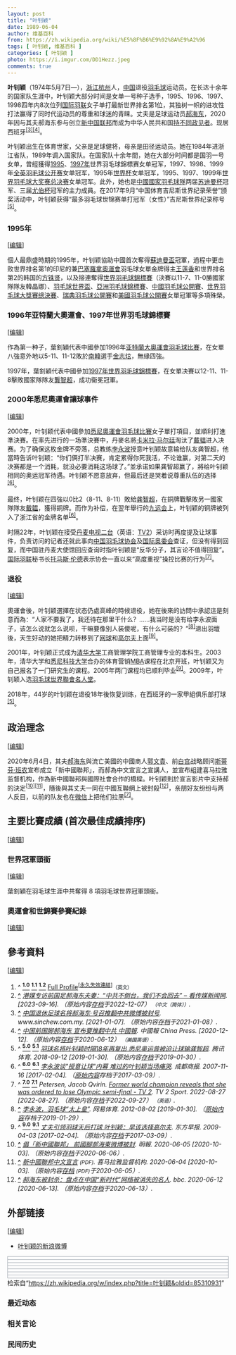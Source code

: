 ```yaml
---
layout: post
title: "叶钊颖"
date: 1989-06-04
author: 维基百科
from: https://zh.wikipedia.org/wiki/%E5%8F%B6%E9%92%8A%E9%A2%96
tags: [ 叶钊颖, 维基百科 ]
categories: [ 叶钊颖 ]
photo: https://i.imgur.com/DD1Hezz.jpeg
comments: true
---
```

<div class="mw-content-ltr mw-parser-output" lang="zh" dir="ltr"><div id="noteTA-fd04aeeb" class="noteTA"><div class="noteTA-group"><div data-noteta-group-source="module" data-noteta-group="Badminton"></div></div></div>
<style data-mw-deduplicate="TemplateStyles:r83732082">.mw-parser-output .infobox-subbox{padding:0;border:none;margin:-3px;width:auto;min-width:100%;font-size:100%;clear:none;float:none;background-color:transparent}.mw-parser-output .infobox-3cols-child{margin:auto}.mw-parser-output .infobox .navbar{font-size:100%}body.skin-minerva .mw-parser-output .infobox-header,body.skin-minerva .mw-parser-output .infobox-subheader,body.skin-minerva .mw-parser-output .infobox-above,body.skin-minerva .mw-parser-output .infobox-title,body.skin-minerva .mw-parser-output .infobox-image,body.skin-minerva .mw-parser-output .infobox-full-data,body.skin-minerva .mw-parser-output .infobox-below{text-align:center}@media screen{html.skin-theme-clientpref-night .mw-parser-output .infobox-full-data:not(.notheme)>div:not(.notheme)[style]{background:#1f1f23!important;color:#f8f9fa}@media screen and (prefers-color-scheme:dark){html.skin-theme-clientpref-os .mw-parser-output .infobox-full-data:not(.notheme) div:not(.notheme){background:#1f1f23!important;color:#f8f9fa}}html.skin-theme-clientpref-night .mw-parser-output .infobox td div:not(.notheme)[style]{background:transparent!important;color:var(--color-base,#202122)}@media screen and (prefers-color-scheme:dark){html.skin-theme-clientpref-os .mw-parser-output .infobox td div:not(.notheme)[style]{background:transparent!important;color:var(--color-base,#202122)}}html.skin-theme-clientpref-night .mw-parser-output .infobox td div.NavHead:not(.notheme)[style]{background:transparent!important}}@media screen and (prefers-color-scheme:dark){html.skin-theme-clientpref-os .mw-parser-output .infobox td div.NavHead:not(.notheme)[style]{background:transparent!important}}@media(min-width:640px){body.skin--responsive .mw-parser-output .infobox-table{display:table!important}body.skin--responsive .mw-parser-output .infobox-table>caption{display:table-caption!important}body.skin--responsive .mw-parser-output .infobox-table>tbody{display:table-row-group}body.skin--responsive .mw-parser-output .infobox-table tr{display:table-row!important}body.skin--responsive .mw-parser-output .infobox-table th,body.skin--responsive .mw-parser-output .infobox-table td{padding-left:inherit;padding-right:inherit}}</style>
<style data-mw-deduplicate="TemplateStyles:r67735281">body.skin-minerva .mw-parser-output .infobox table{display:table}body.skin-minerva .mw-parser-output .infobox caption{display:table-caption}</style>

<p><b>叶钊颖</b>（1974年5月7日<span class="useeditintro" title="Template:BLP editintro">—</span>），<a href="/wiki/%E6%B5%99%E6%B1%9F" class="mw-redirect" title="浙江">浙江</a><a href="/wiki/%E6%9D%AD%E5%B7%9E" class="mw-redirect" title="杭州">杭州</a>人，<a href="/wiki/%E4%B8%AD%E5%8D%8E%E4%BA%BA%E6%B0%91%E5%85%B1%E5%92%8C%E5%9B%BD" title="中华人民共和国">中国</a>退役<a href="/wiki/%E7%BE%BD%E6%AF%9B%E7%90%83" title="羽毛球">羽毛球</a>运动员。在长达十余年的国家队生涯中，叶钊颖大部分时间是女单一号种子选手，1995、1996、1997、1998四年内8次位列<a href="/wiki/%E5%9B%BD%E9%99%85%E7%BE%BD%E8%81%94" class="mw-redirect" title="国际羽联">国际羽联</a>女子单打最新世界排名第1位，其独树一帜的进攻性打法赢得了同时代运动员的尊重和球迷的青睐。丈夫是足球运动员<a href="/wiki/%E9%83%9D%E6%B5%B7%E4%B8%9C" title="郝海东">郝海东</a>，2020年因与其夫郝海东参与创立<a href="/wiki/%E6%96%B0%E4%B8%AD%E5%9B%BD%E8%81%94%E9%82%A6" class="mw-redirect" title="新中国联邦">新中国联邦</a>而成为中华人民共和国<a href="/wiki/%E6%8C%81%E4%B8%8D%E5%90%8C%E6%94%BF%E8%A7%81%E8%80%85" title="持不同政见者">持不同政见者</a>。现居西班牙<sup id="cite_ref-3" class="reference"><a href="#cite_note-3"><span class="cite-bracket">[</span>3<span class="cite-bracket">]</span></a></sup><sup id="cite_ref-4" class="reference"><a href="#cite_note-4"><span class="cite-bracket">[</span>4<span class="cite-bracket">]</span></a></sup>。
</p>
<meta property="mw:PageProp/toc">
<div class="mw-heading mw-heading2"></div>
<p>叶钊颖出生在体育世家，父亲是足球健将，母亲是田径运动员。她在1984年进浙江省队，1989年调入国家队。在国家队十余年間，她在大部分时间都是国羽一号女单，曾經獲得<a href="/wiki/1995%E5%B9%B4%E4%B8%96%E7%95%8C%E7%BE%BD%E6%AF%9B%E7%90%83%E9%8C%A6%E6%A8%99%E8%B3%BD" title="1995年世界羽毛球錦標賽">1995</a>、<a href="/wiki/1997%E5%B9%B4%E4%B8%96%E7%95%8C%E7%BE%BD%E6%AF%9B%E7%90%83%E9%8C%A6%E6%A8%99%E8%B3%BD" title="1997年世界羽毛球錦標賽">1997年</a>世界羽毛球錦標赛女单冠军，1997、1998、1999年<a href="/wiki/%E5%85%A8%E8%8B%B1%E7%BE%BD%E6%AF%9B%E7%90%83%E5%85%AC%E5%BC%80%E8%B5%9B" class="mw-redirect" title="全英羽毛球公开赛">全英羽毛球公开赛</a>女单冠军，1995年<a href="/wiki/%E7%BE%BD%E6%AF%9B%E7%90%83%E4%B8%96%E7%95%8C%E6%9D%AF" title="羽毛球世界杯">世界杯</a>女单冠军，1995、1997、1999年<a href="/wiki/%E4%B8%96%E7%95%8C%E7%BE%BD%E6%AF%9B%E7%90%83%E5%A4%A7%E5%A5%96%E8%B5%9B%E6%80%BB%E5%86%B3%E8%B5%9B" title="世界羽毛球大奖赛总决赛">世界羽毛球大奖赛总决赛</a>女单冠军。此外，她也是<a href="/wiki/%E4%B8%AD%E5%9B%BD%E5%9B%BD%E5%AE%B6%E7%BE%BD%E6%AF%9B%E7%90%83%E9%98%9F" title="中国国家羽毛球队">中國國家羽毛球隊</a>两届<a href="/wiki/%E8%8B%8F%E8%BF%AA%E6%9B%BC%E6%9D%AF" class="mw-redirect" title="苏迪曼杯">苏迪曼杯</a>冠军、三届<a href="/wiki/%E5%B0%A4%E4%BC%AF%E6%9D%AF" title="尤伯杯">尤伯杯</a>冠军的主力成員。在2017年9月“中国体育吉尼斯世界纪录荣誉”颁奖活动中，叶钊颖获得“最多羽毛球世锦赛单打冠军（女性）”吉尼斯世界纪录称号<sup id="cite_ref-再复出_5-0" class="reference"><a href="#cite_note-再复出-5"><span class="cite-bracket">[</span>5<span class="cite-bracket">]</span></a></sup>。
</p>
<div class="mw-heading mw-heading3"><h3 id="1995年"><span id="1995.E5.B9.B4"></span>1995年</h3><span class="mw-editsection"><span class="mw-editsection-bracket">[</span><a href="/w/index.php?title=%E5%8F%B6%E9%92%8A%E9%A2%96&amp;action=edit&amp;section=2" title="编辑章节：1995年"><span>编辑</span></a><span class="mw-editsection-bracket">]</span></span></div>
<p>個人最鼎盛時期的1995年，叶钊颖協助中國首次奪得<a href="/wiki/%E8%98%87%E8%BF%AA%E6%9B%BC%E7%9B%83" title="蘇迪曼盃">蘇迪曼盃</a>冠軍，過程中更击败世界排名第1的印尼的兼<a href="/wiki/1992%E5%B9%B4%E5%A4%8F%E5%AD%A3%E5%A5%A7%E6%9E%97%E5%8C%B9%E5%85%8B%E9%81%8B%E5%8B%95%E6%9C%83" class="mw-redirect" title="1992年夏季奧林匹克運動會">巴塞羅拿奧運會</a>羽毛球女單金牌得主<a href="/wiki/%E7%8E%8B%E8%8E%B2%E9%A6%99" title="王莲香">王莲香</a>和世界排名第2的韩国的<a href="/wiki/%E6%96%B9%E9%8A%96%E8%B3%A2" title="方銖賢">方铢贤</a>，以及接連奪得<a href="/wiki/%E4%B8%96%E7%95%8C%E7%BE%BD%E6%AF%9B%E7%90%83%E9%8C%A6%E6%A8%99%E8%B3%BD" class="mw-redirect" title="世界羽毛球錦標賽">世界羽毛球錦標賽</a>（決賽以11-7、11-0勝國家隊隊友韓晶娜）、<a href="/wiki/%E7%BE%BD%E6%AF%9B%E7%90%83%E4%B8%96%E7%95%8C%E6%9D%AF" title="羽毛球世界杯">羽毛球世界盃</a>、<a href="/wiki/%E4%BA%9E%E6%B4%B2%E7%BE%BD%E6%AF%9B%E7%90%83%E9%8C%A6%E6%A8%99%E8%B3%BD" class="mw-redirect" title="亞洲羽毛球錦標賽">亞洲羽毛球錦標賽</a>、<a href="/wiki/%E4%B8%AD%E5%9C%8B%E7%BE%BD%E6%AF%9B%E7%90%83%E5%85%AC%E9%96%8B%E8%B3%BD" class="mw-redirect" title="中國羽毛球公開賽">中國羽毛球公開賽</a>、<a href="/wiki/%E4%B8%96%E7%95%8C%E7%BE%BD%E6%AF%9B%E7%90%83%E5%A4%A7%E5%A5%96%E8%B5%9B%E6%80%BB%E5%86%B3%E8%B5%9B" title="世界羽毛球大奖赛总决赛">世界羽毛球大獎賽總決賽</a>、<a href="/wiki/%E7%91%9E%E5%85%B8%E7%BE%BD%E6%AF%9B%E7%90%83%E5%85%AC%E9%96%8B%E8%B3%BD" class="mw-redirect" title="瑞典羽毛球公開賽">瑞典羽毛球公開賽</a>和<a href="/wiki/%E7%BE%8E%E5%9C%8B%E7%BE%BD%E6%AF%9B%E7%90%83%E5%85%AC%E9%96%8B%E8%B3%BD" title="美國羽毛球公開賽">美國羽毛球公開賽</a>女單冠軍等多項殊榮。
</p>
<div class="mw-heading mw-heading3"><h3 id="1996年亚特蘭大奧運會、1997年世界羽毛球錦標賽"><span id="1996.E5.B9.B4.E4.BA.9A.E7.89.B9.E8.98.AD.E5.A4.A7.E5.A5.A7.E9.81.8B.E6.9C.83.E3.80.811997.E5.B9.B4.E4.B8.96.E7.95.8C.E7.BE.BD.E6.AF.9B.E7.90.83.E9.8C.A6.E6.A8.99.E8.B3.BD"></span>1996年亚特蘭大奧運會、1997年世界羽毛球錦標賽</h3><span class="mw-editsection"><span class="mw-editsection-bracket">[</span><a href="/w/index.php?title=%E5%8F%B6%E9%92%8A%E9%A2%96&amp;action=edit&amp;section=3" title="编辑章节：1996年亚特蘭大奧運會、1997年世界羽毛球錦標賽"><span>编辑</span></a><span class="mw-editsection-bracket">]</span></span></div>
<p>作為第一种子，葉釗穎代表中國參加1996年<a href="/wiki/1996%E5%B9%B4%E5%A4%8F%E5%AD%A3%E5%A5%A7%E6%9E%97%E5%8C%B9%E5%85%8B%E9%81%8B%E5%8B%95%E6%9C%83" class="mw-redirect" title="1996年夏季奧林匹克運動會">亚特蘭大奧運會</a><a href="/wiki/1996%E5%B9%B4%E5%A4%8F%E5%AD%A3%E5%A5%A5%E6%9E%97%E5%8C%B9%E5%85%8B%E8%BF%90%E5%8A%A8%E4%BC%9A%E7%BE%BD%E6%AF%9B%E7%90%83%E6%AF%94%E8%B5%9B" title="1996年夏季奥林匹克运动会羽毛球比赛">羽毛球比賽</a>，在女單八強意外地以5-11、11-12敗於<a href="/wiki/%E5%8D%97%E9%9F%93" class="mw-redirect" title="南韓">南韓</a>選手<a href="/wiki/%E9%87%91%E5%BF%97%E7%82%AB" title="金志炫">金志炫</a>，無緣四強。
</p><p>1997年，葉釗穎代表中國參加<a href="/wiki/1997%E5%B9%B4%E4%B8%96%E7%95%8C%E7%BE%BD%E6%AF%9B%E7%90%83%E9%8C%A6%E6%A8%99%E8%B3%BD" title="1997年世界羽毛球錦標賽">1997年世界羽毛球錦標賽</a>，在女單决賽以12-11、11-8擊敗國家隊隊友<a href="/wiki/%E9%BE%94%E6%99%BA%E8%B6%85" class="mw-redirect" title="龔智超">龔智超</a>，成功衞冕冠軍。
</p>
<div class="mw-heading mw-heading3"><h3 id="2000年悉尼奧運會讓球事件"><span id="2000.E5.B9.B4.E6.82.89.E5.B0.BC.E5.A5.A7.E9.81.8B.E6.9C.83.E8.AE.93.E7.90.83.E4.BA.8B.E4.BB.B6"></span>2000年悉尼奧運會讓球事件</h3><span class="mw-editsection"><span class="mw-editsection-bracket">[</span><a href="/w/index.php?title=%E5%8F%B6%E9%92%8A%E9%A2%96&amp;action=edit&amp;section=4" title="编辑章节：2000年悉尼奧運會讓球事件"><span>编辑</span></a><span class="mw-editsection-bracket">]</span></span></div>
<p>2000年，叶钊颖代表中國參加<a href="/wiki/2000%E5%B9%B4%E5%A4%8F%E5%AD%A3%E5%A5%A7%E6%9E%97%E5%8C%B9%E5%85%8B%E9%81%8B%E5%8B%95%E6%9C%83" class="mw-redirect" title="2000年夏季奧林匹克運動會">悉尼奧運會</a><a href="/wiki/2000%E5%B9%B4%E5%A4%8F%E5%AD%A3%E5%A5%A5%E6%9E%97%E5%8C%B9%E5%85%8B%E8%BF%90%E5%8A%A8%E4%BC%9A%E7%BE%BD%E6%AF%9B%E7%90%83%E6%AF%94%E8%B5%9B" title="2000年夏季奥林匹克运动会羽毛球比赛">羽毛球比賽</a>女子單打項目，並順利打進準決賽。在率先进行的一场準決賽中，丹麥名將<a href="/wiki/%E5%8D%A1%E7%B1%B3%E6%8B%89%C2%B7%E9%A9%AC%E5%B0%94%E5%BB%B7" title="卡米拉·马尔廷">卡米拉·马尔廷</a>淘汰了<a href="/wiki/%E6%88%B4%E9%9F%AB" title="戴韫">戴韫</a>进入决赛。为了确保这枚金牌不旁落，总教练<a href="/wiki/%E6%9D%8E%E6%B0%B8%E6%B3%A2" title="李永波">李永波</a>授意叶钊颖故意输给队友龚智超，他當時告诉叶钊颖：“你们俩打半决赛，肯定累得你死我活，不论谁赢，对第二天的决赛都是一个消耗，就没必要消耗这场球了。”並承诺如果龚智超赢了，將给叶钊颖相同的奥运冠军待遇。叶钊颖不愿意放弃，但最后还是哭着说尊重队伍的选择<sup id="cite_ref-内幕_6-0" class="reference"><a href="#cite_note-内幕-6"><span class="cite-bracket">[</span>6<span class="cite-bracket">]</span></a></sup>。
</p><p>最终，叶钊颖在四強以0比2（8-11、8-11）敗給<a href="/wiki/%E9%BE%9A%E6%99%BA%E8%B6%85" title="龚智超">龚智超</a>，在銅牌戰擊敗另一國家隊隊友<a href="/wiki/%E6%88%B4%E9%9F%AB" title="戴韫">戴韞</a>，獲得銅牌。而作为补偿，在翌年舉行的<a href="/wiki/%E4%B9%9D%E8%BF%90%E4%BC%9A" class="mw-redirect" title="九运会">九运会</a>上，叶钊颖的铜牌被列入了浙江省的金牌名单<sup id="cite_ref-内幕_6-1" class="reference"><a href="#cite_note-内幕-6"><span class="cite-bracket">[</span>6<span class="cite-bracket">]</span></a></sup>。
</p><p>时隔22年，叶钊颖在接受<span class="ilh-all" data-orig-title="丹麦电视二台" data-lang-code="en" data-lang-name="英语" data-foreign-title="TV2"><span class="ilh-page"><a href="/w/index.php?title=%E4%B8%B9%E9%BA%A6%E7%94%B5%E8%A7%86%E4%BA%8C%E5%8F%B0&amp;action=edit&amp;redlink=1" class="new" title="丹麦电视二台（页面不存在）">丹麦电视二台</a></span><span class="noprint ilh-comment"><span class="ilh-paren">（</span><span class="ilh-lang">英语</span><span class="ilh-colon">：</span><span class="ilh-link"><a href="https://en.wikipedia.org/wiki/TV2" class="extiw" title="en:TV2"><span lang="en" dir="auto">TV2</span></a></span><span class="ilh-paren">）</span></span></span>采访时再度提及让球事件，负责访问的记者还就此事向<a href="/wiki/%E4%B8%AD%E5%9B%BD%E7%BE%BD%E6%AF%9B%E7%90%83%E5%8D%8F%E4%BC%9A" title="中国羽毛球协会">中国羽毛球协会</a>及<a href="/wiki/%E5%9B%BD%E9%99%85%E5%A5%A5%E5%A7%94%E4%BC%9A" class="mw-redirect" title="国际奥委会">国际奥委会</a>查证，但没有得到回复，而中国驻丹麦大使馆回应查询时指叶钊颖是“反华分子，其言论不值得回复”。<a href="/wiki/%E5%9B%BD%E9%99%85%E7%BE%BD%E8%81%94" class="mw-redirect" title="国际羽联">国际羽联</a>秘书长<a href="/wiki/%E6%89%98%E9%A6%AC%E6%96%AF%C2%B7%E5%80%AB%E5%BE%B7" title="托馬斯·倫德">托马斯·伦德</a>表示协会一直以来“高度重视”操控比赛的行为<sup id="cite_ref-tv2_7-0" class="reference"><a href="#cite_note-tv2-7"><span class="cite-bracket">[</span>7<span class="cite-bracket">]</span></a></sup>。
</p>
<div class="mw-heading mw-heading3"><h3 id="退役"><span id=".E9.80.80.E5.BD.B9"></span>退役</h3><span class="mw-editsection"><span class="mw-editsection-bracket">[</span><a href="/w/index.php?title=%E5%8F%B6%E9%92%8A%E9%A2%96&amp;action=edit&amp;section=5" title="编辑章节：退役"><span>编辑</span></a><span class="mw-editsection-bracket">]</span></span></div>
<p>奧運會後，叶钊颖選擇在状态仍處高峰的時候退役，她在後來的訪問中承認這是刻意而為：“人家不要我了，我还待在那里干什么？……我当时是没有给李永波面子，该怎么说就怎么说呗，干嘛要像别人装傻呢，有什么可装的？”<sup id="cite_ref-太上皇_8-0" class="reference"><a href="#cite_note-太上皇-8"><span class="cite-bracket">[</span>8<span class="cite-bracket">]</span></a></sup>退出羽壇後，天生好动的她把精力转移到了<a href="/wiki/%E7%BD%91%E7%90%83" title="网球">网球</a>和<a href="/wiki/%E9%AB%98%E5%B0%94%E5%A4%AB" class="mw-redirect" title="高尔夫">高尔夫</a>上面<sup id="cite_ref-retired_9-0" class="reference"><a href="#cite_note-retired-9"><span class="cite-bracket">[</span>9<span class="cite-bracket">]</span></a></sup>。
</p><p>2001年，叶钊颖正式成为<a href="/wiki/%E6%B8%85%E5%8D%8E%E5%A4%A7%E5%AD%A6" title="清华大学">清华大学</a>工商管理学院工商管理专业的本科生。2003年，清华大学和<a href="/wiki/%E6%82%89%E5%B0%BC%E7%A7%91%E6%8A%80%E5%A4%A7%E5%AD%A6" title="悉尼科技大学">悉尼科技大学</a>合办的体育营销<a href="/wiki/MBA" class="mw-redirect" title="MBA">MBA</a>课程在北京开班，叶钊颖又为自己报名了一门研究生的课程。2005年两门课程均已顺利毕业<sup id="cite_ref-retired_9-1" class="reference"><a href="#cite_note-retired-9"><span class="cite-bracket">[</span>9<span class="cite-bracket">]</span></a></sup>。2009年，叶钊颖入选<a href="/wiki/%E7%BE%BD%E6%AF%9B%E7%90%83%E4%B8%96%E7%95%8C%E8%81%AF%E6%9C%83%E5%90%8D%E4%BA%BA%E5%A0%82" title="羽毛球世界聯會名人堂">羽毛球世界聯會名人堂</a>。
</p><p>2018年，44岁的叶钊颖在退役18年後恢复训练，在西班牙的一家甲組俱乐部打球<sup id="cite_ref-再复出_5-1" class="reference"><a href="#cite_note-再复出-5"><span class="cite-bracket">[</span>5<span class="cite-bracket">]</span></a></sup>。
</p>
<div class="mw-heading mw-heading2"><h2 id="政治理念"><span id=".E6.94.BF.E6.B2.BB.E7.90.86.E5.BF.B5"></span>政治理念</h2><span class="mw-editsection"><span class="mw-editsection-bracket">[</span><a href="/w/index.php?title=%E5%8F%B6%E9%92%8A%E9%A2%96&amp;action=edit&amp;section=6" title="编辑章节：政治理念"><span>编辑</span></a><span class="mw-editsection-bracket">]</span></span></div>
<p>2020年6月4日，其夫<a href="/wiki/%E9%83%9D%E6%B5%B7%E4%B8%9C" title="郝海东">郝海东</a>與流亡美國的中國商人<a href="/wiki/%E9%83%AD%E6%96%87%E8%B2%B4" class="mw-redirect" title="郭文貴">郭文貴</a>、前<a href="/wiki/%E7%99%BD%E5%AE%AB" class="mw-redirect" title="白宫">白宫</a>战略顾问<a href="/wiki/%E6%96%AF%E8%92%82%E8%8A%AC%C2%B7%E7%8F%AD%E5%86%9C" class="mw-redirect" title="斯蒂芬·班农">斯蒂芬·班农</a>宣布成立「新中國聯邦」，而郝為中文宣言之宣講人，並宣布組建喜马拉雅监督机构，作為新中國聯邦與國際社會合作的橋樑。叶钊颖則於宣言影片中支持郝的決定<sup id="cite_ref-10" class="reference"><a href="#cite_note-10"><span class="cite-bracket">[</span>10<span class="cite-bracket">]</span></a></sup><sup id="cite_ref-11" class="reference"><a href="#cite_note-11"><span class="cite-bracket">[</span>11<span class="cite-bracket">]</span></a></sup>，隨後與其丈夫一同在中國互聯網上被封殺<sup id="cite_ref-12" class="reference"><a href="#cite_note-12"><span class="cite-bracket">[</span>12<span class="cite-bracket">]</span></a></sup>，亲朋好友纷纷与两人反目，以前的队友也在<a href="/wiki/%E5%BE%AE%E4%BF%A1" title="微信">微信</a>上把他们拉黑<sup id="cite_ref-tv2_7-1" class="reference"><a href="#cite_note-tv2-7"><span class="cite-bracket">[</span>7<span class="cite-bracket">]</span></a></sup>。
</p>
<div class="mw-heading mw-heading2"><h2 id="主要比賽成績_(首次最佳成績排序)"><span id=".E4.B8.BB.E8.A6.81.E6.AF.94.E8.B3.BD.E6.88.90.E7.B8.BE_.28.E9.A6.96.E6.AC.A1.E6.9C.80.E4.BD.B3.E6.88.90.E7.B8.BE.E6.8E.92.E5.BA.8F.29"></span>主要比賽成績 (首次最佳成績排序)</h2><span class="mw-editsection"><span class="mw-editsection-bracket">[</span><a href="/w/index.php?title=%E5%8F%B6%E9%92%8A%E9%A2%96&amp;action=edit&amp;section=7" title="编辑章节：主要比賽成績 (首次最佳成績排序)"><span>编辑</span></a><span class="mw-editsection-bracket">]</span></span></div>

<div class="mw-heading mw-heading3"><h3 id="世界冠軍頭銜"><span id=".E4.B8.96.E7.95.8C.E5.86.A0.E8.BB.8D.E9.A0.AD.E9.8A.9C"></span>世界冠軍頭銜</h3><span class="mw-editsection"><span class="mw-editsection-bracket">[</span><a href="/w/index.php?title=%E5%8F%B6%E9%92%8A%E9%A2%96&amp;action=edit&amp;section=8" title="编辑章节：世界冠軍頭銜"><span>编辑</span></a><span class="mw-editsection-bracket">]</span></span></div>
<p>葉釗穎在羽毛球生涯中共奪得 8 項羽毛球世界冠軍頭銜。
</p>

<div class="mw-heading mw-heading3"><h3 id="奧運會和世錦賽參賽紀錄"><span id=".E5.A5.A7.E9.81.8B.E6.9C.83.E5.92.8C.E4.B8.96.E9.8C.A6.E8.B3.BD.E5.8F.83.E8.B3.BD.E7.B4.80.E9.8C.84"></span>奧運會和世錦賽參賽紀錄</h3><span class="mw-editsection"><span class="mw-editsection-bracket">[</span><a href="/w/index.php?title=%E5%8F%B6%E9%92%8A%E9%A2%96&amp;action=edit&amp;section=9" title="编辑章节：奧運會和世錦賽參賽紀錄"><span>编辑</span></a><span class="mw-editsection-bracket">]</span></span></div>

<div class="mw-heading mw-heading2"><h2 id="參考資料"><span id=".E5.8F.83.E8.80.83.E8.B3.87.E6.96.99"></span>參考資料</h2><span class="mw-editsection"><span class="mw-editsection-bracket">[</span><a href="/w/index.php?title=%E5%8F%B6%E9%92%8A%E9%A2%96&amp;action=edit&amp;section=10" title="编辑章节：參考資料"><span>编辑</span></a><span class="mw-editsection-bracket">]</span></span></div>
<div class="reflist" style="list-style-type: decimal;">
<ol class="references">
<li id="cite_note-Full_Profile-1"><span class="mw-cite-backlink">^ <a href="#cite_ref-Full_Profile_1-0"><sup><b>1.0</b></sup></a> <a href="#cite_ref-Full_Profile_1-1"><sup><b>1.1</b></sup></a> <a href="#cite_ref-Full_Profile_1-2"><sup><b>1.2</b></sup></a></span> <span class="reference-text"><a rel="nofollow" class="external text" href="http://bwfcontent.tournamentsoftware.com/profile/biography.aspx?id=F10573D5-C48E-4383-8786-0247C38E614B">Full Profile</a><sup class="noprint Inline-Template"><span style="white-space: nowrap;">[<a href="/wiki/Wikipedia:%E5%A4%B1%E6%95%88%E9%93%BE%E6%8E%A5" title="Wikipedia:失效链接"><span title="自2019年10月失效">永久失效連結</span></a>]</span></sup><span style="font-family: sans-serif; cursor: default; color:var(--color-subtle, #54595d); font-size: 0.8em; bottom: 0.1em; font-weight: bold;" title="英語">（英文）</span></span>
</li>
<li id="cite_note-2"><span class="mw-cite-backlink"><b><a href="#cite_ref-2">^</a></b></span> <span class="reference-text"><cite class="citation web"><a rel="nofollow" class="external text" href="https://m.vct.news/news/4676b868-f1ec-4e7e-b77a-81df4a35abd1">港媒专访前国足郝海东夫妻：“中共不倒台，我们不会回去” – 看传媒新闻网</a>.  <span class="reference-accessdate"> [<span class="nowrap">2023-09-16</span>]</span>. （原始内容<a rel="nofollow" class="external text" href="https://web.archive.org/web/20221207132705/https://m.vct.news/news/4676b868-f1ec-4e7e-b77a-81df4a35abd1">存档</a>于2022-12-07） <span style="font-family: sans-serif; cursor: default; color:var(--color-subtle, #54595d); font-size: 0.8em; bottom: 0.1em; font-weight: bold;" title="连接到中文（简体）网页">（中文（简体））</span>.</cite><span title="ctx_ver=Z39.88-2004&amp;rfr_id=info%3Asid%2Fzh.wikipedia.org%3A%E5%8F%B6%E9%92%8A%E9%A2%96&amp;rft.btitle=%E6%B8%AF%E5%AA%92%E4%B8%93%E8%AE%BF%E5%89%8D%E5%9B%BD%E8%B6%B3%E9%83%9D%E6%B5%B7%E4%B8%9C%E5%A4%AB%E5%A6%BB%EF%BC%9A%E2%80%9C%E4%B8%AD%E5%85%B1%E4%B8%8D%E5%80%92%E5%8F%B0%EF%BC%8C%E6%88%91%E4%BB%AC%E4%B8%8D%E4%BC%9A%E5%9B%9E%E5%8E%BB%E2%80%9D+%E2%80%93+%E7%9C%8B%E4%BC%A0%E5%AA%92%E6%96%B0%E9%97%BB%E7%BD%91&amp;rft.genre=unknown&amp;rft_id=https%3A%2F%2Fm.vct.news%2Fnews%2F4676b868-f1ec-4e7e-b77a-81df4a35abd1&amp;rft_val_fmt=info%3Aofi%2Ffmt%3Akev%3Amtx%3Abook" class="Z3988"><span style="display:none;">&nbsp;</span></span></span>
</li>
<li id="cite_note-3"><span class="mw-cite-backlink"><b><a href="#cite_ref-3">^</a></b></span> <span class="reference-text"><cite class="citation web"><a rel="nofollow" class="external text" href="https://www.sinchew.com.my/content/content_2283995.html">中国退休足球名将郝海东‧号召推翻中共微博被封号</a>. www.sinchew.com.my.  <span class="reference-accessdate"> [<span class="nowrap">2021-01-07</span>]</span>. （原始内容<a rel="nofollow" class="external text" href="https://web.archive.org/web/20210108171903/https://www.sinchew.com.my/content/content_2283995.html">存档</a>于2021-01-08）.</cite><span title="ctx_ver=Z39.88-2004&amp;rfr_id=info%3Asid%2Fzh.wikipedia.org%3A%E5%8F%B6%E9%92%8A%E9%A2%96&amp;rft.atitle=%E4%B8%AD%E5%9B%BD%E9%80%80%E4%BC%91%E8%B6%B3%E7%90%83%E5%90%8D%E5%B0%86%E9%83%9D%E6%B5%B7%E4%B8%9C%E2%80%A7%E5%8F%B7%E5%8F%AC%E6%8E%A8%E7%BF%BB%E4%B8%AD%E5%85%B1%E5%BE%AE%E5%8D%9A%E8%A2%AB%E5%B0%81%E5%8F%B7&amp;rft.genre=unknown&amp;rft.jtitle=www.sinchew.com.my&amp;rft_id=https%3A%2F%2Fwww.sinchew.com.my%2Fcontent%2Fcontent_2283995.html&amp;rft_val_fmt=info%3Aofi%2Ffmt%3Akev%3Amtx%3Ajournal" class="Z3988"><span style="display:none;">&nbsp;</span></span></span>
</li>
<li id="cite_note-4"><span class="mw-cite-backlink"><b><a href="#cite_ref-4">^</a></b></span> <span class="reference-text"><cite class="citation web"><a rel="nofollow" class="external text" href="https://www.chinapress.com.my/20200604/%e4%b8%ad%e5%9b%bd%e5%89%8d%e5%9b%bd%e8%84%9a%e9%83%9d%e6%b5%b7%e4%b8%9c-%e5%ae%a3%e5%b8%83%e8%a6%81%e6%8e%a8%e7%bf%bb%e4%b8%ad%e5%85%b1/">中国前国脚郝海东 宣布要推翻中共 中國報</a>. 中國報 China Press.  <span class="reference-accessdate"> [<span class="nowrap">2020-12-12</span>]</span>. （原始内容<a rel="nofollow" class="external text" href="https://web.archive.org/web/20200612011110/https://www.chinapress.com.my/20200604/%e4%b8%ad%e5%9b%bd%e5%89%8d%e5%9b%bd%e8%84%9a%e9%83%9d%e6%b5%b7%e4%b8%9c-%e5%ae%a3%e5%b8%83%e8%a6%81%e6%8e%a8%e7%bf%bb%e4%b8%ad%e5%85%b1/">存档</a>于2020-06-12） <span style="font-family: sans-serif; cursor: default; color:var(--color-subtle, #54595d); font-size: 0.8em; bottom: 0.1em; font-weight: bold;" title="连接到美国英语网页">（美国英语）</span>.</cite><span title="ctx_ver=Z39.88-2004&amp;rfr_id=info%3Asid%2Fzh.wikipedia.org%3A%E5%8F%B6%E9%92%8A%E9%A2%96&amp;rft.atitle=%E4%B8%AD%E5%9B%BD%E5%89%8D%E5%9B%BD%E8%84%9A%E9%83%9D%E6%B5%B7%E4%B8%9C+%E5%AE%A3%E5%B8%83%E8%A6%81%E6%8E%A8%E7%BF%BB%E4%B8%AD%E5%85%B1+%E4%B8%AD%E5%9C%8B%E5%A0%B1&amp;rft.genre=unknown&amp;rft.jtitle=%E4%B8%AD%E5%9C%8B%E5%A0%B1+China+Press&amp;rft_id=https%3A%2F%2Fwww.chinapress.com.my%2F20200604%2F%25e4%25b8%25ad%25e5%259b%25bd%25e5%2589%258d%25e5%259b%25bd%25e8%2584%259a%25e9%2583%259d%25e6%25b5%25b7%25e4%25b8%259c-%25e5%25ae%25a3%25e5%25b8%2583%25e8%25a6%2581%25e6%258e%25a8%25e7%25bf%25bb%25e4%25b8%25ad%25e5%2585%25b1%2F&amp;rft_val_fmt=info%3Aofi%2Ffmt%3Akev%3Amtx%3Ajournal" class="Z3988"><span style="display:none;">&nbsp;</span></span></span>
</li>
<li id="cite_note-再复出-5"><span class="mw-cite-backlink">^ <a href="#cite_ref-再复出_5-0"><sup><b>5.0</b></sup></a> <a href="#cite_ref-再复出_5-1"><sup><b>5.1</b></sup></a></span> <span class="reference-text"><cite class="citation news"><a rel="nofollow" class="external text" href="https://sports.qq.com/a/20180912/100491.htm">羽球名将叶钊颖时隔18年再复出 悉尼奥运曾被迫让球输龚智超</a>. 腾讯体育. 2018-09-12 <span class="reference-accessdate"> [<span class="nowrap">2019-01-30</span>]</span>. （原始内容<a rel="nofollow" class="external text" href="https://web.archive.org/web/20190130110156/https://sports.qq.com/a/20180912/100491.htm">存档</a>于2019-01-30）.</cite><span title="ctx_ver=Z39.88-2004&amp;rfr_id=info%3Asid%2Fzh.wikipedia.org%3A%E5%8F%B6%E9%92%8A%E9%A2%96&amp;rft.atitle=%E7%BE%BD%E7%90%83%E5%90%8D%E5%B0%86%E5%8F%B6%E9%92%8A%E9%A2%96%E6%97%B6%E9%9A%9418%E5%B9%B4%E5%86%8D%E5%A4%8D%E5%87%BA+%E6%82%89%E5%B0%BC%E5%A5%A5%E8%BF%90%E6%9B%BE%E8%A2%AB%E8%BF%AB%E8%AE%A9%E7%90%83%E8%BE%93%E9%BE%9A%E6%99%BA%E8%B6%85&amp;rft.date=2018-09-12&amp;rft.genre=article&amp;rft_id=https%3A%2F%2Fsports.qq.com%2Fa%2F20180912%2F100491.htm&amp;rft_val_fmt=info%3Aofi%2Ffmt%3Akev%3Amtx%3Ajournal" class="Z3988"><span style="display:none;">&nbsp;</span></span></span>
</li>
<li id="cite_note-内幕-6"><span class="mw-cite-backlink">^ <a href="#cite_ref-内幕_6-0"><sup><b>6.0</b></sup></a> <a href="#cite_ref-内幕_6-1"><sup><b>6.1</b></sup></a></span> <span class="reference-text"><cite class="citation news"><a rel="nofollow" class="external text" href="https://web.archive.org/web/20170309082422/http://sports.sohu.com/20071116/n253284057.shtml">李永波谈"授意让球"内幕 难过的叶钊颖当场痛哭</a>. 成都商报. 2007-11-16 <span class="reference-accessdate"> [<span class="nowrap">2017-02-04</span>]</span>. （<a rel="nofollow" class="external text" href="http://sports.sohu.com/20071116/n253284057.shtml">原始内容</a>存档于2017-03-09）.</cite><span title="ctx_ver=Z39.88-2004&amp;rfr_id=info%3Asid%2Fzh.wikipedia.org%3A%E5%8F%B6%E9%92%8A%E9%A2%96&amp;rft.atitle=%E6%9D%8E%E6%B0%B8%E6%B3%A2%E8%B0%88%22%E6%8E%88%E6%84%8F%E8%AE%A9%E7%90%83%22%E5%86%85%E5%B9%95+%E9%9A%BE%E8%BF%87%E7%9A%84%E5%8F%B6%E9%92%8A%E9%A2%96%E5%BD%93%E5%9C%BA%E7%97%9B%E5%93%AD&amp;rft.date=2007-11-16&amp;rft.genre=article&amp;rft_id=http%3A%2F%2Fsports.sohu.com%2F20071116%2Fn253284057.shtml&amp;rft_val_fmt=info%3Aofi%2Ffmt%3Akev%3Amtx%3Ajournal" class="Z3988"><span style="display:none;">&nbsp;</span></span></span>
</li>
<li id="cite_note-tv2-7"><span class="mw-cite-backlink">^ <a href="#cite_ref-tv2_7-0"><sup><b>7.0</b></sup></a> <a href="#cite_ref-tv2_7-1"><sup><b>7.1</b></sup></a></span> <span class="reference-text"><cite class="citation web">Petersen, Jacob Qvirin. <a rel="nofollow" class="external text" href="https://sport.tv2.dk/badminton/2022-08-27-former-world-champion-reveals-that-she-was-ordered-to-lose-olympic-semi-final">Former world champion reveals that she was ordered to lose Olympic semi-final - TV 2</a>. TV 2 Sport. 2022-08-27 <span class="reference-accessdate"> [<span class="nowrap">2022-08-27</span>]</span>. （原始内容<a rel="nofollow" class="external text" href="https://web.archive.org/web/20220927213348/https://sport.tv2.dk/badminton/2022-08-27-former-world-champion-reveals-that-she-was-ordered-to-lose-olympic-semi-final">存档</a>于2022-09-27） <span style="font-family: sans-serif; cursor: default; color:var(--color-subtle, #54595d); font-size: 0.8em; bottom: 0.1em; font-weight: bold;" title="连接到英语网页">（英语）</span>.</cite><span title="ctx_ver=Z39.88-2004&amp;rfr_id=info%3Asid%2Fzh.wikipedia.org%3A%E5%8F%B6%E9%92%8A%E9%A2%96&amp;rft.atitle=Former+world+champion+reveals+that+she+was+ordered+to+lose+Olympic+semi-final+-+TV+2&amp;rft.aufirst=Jacob+Qvirin&amp;rft.aulast=Petersen&amp;rft.date=2022-08-27&amp;rft.genre=unknown&amp;rft.jtitle=TV+2+Sport&amp;rft_id=https%3A%2F%2Fsport.tv2.dk%2Fbadminton%2F2022-08-27-former-world-champion-reveals-that-she-was-ordered-to-lose-olympic-semi-final&amp;rft_val_fmt=info%3Aofi%2Ffmt%3Akev%3Amtx%3Ajournal" class="Z3988"><span style="display:none;">&nbsp;</span></span></span>
</li>
<li id="cite_note-太上皇-8"><span class="mw-cite-backlink"><b><a href="#cite_ref-太上皇_8-0">^</a></b></span> <span class="reference-text"><cite class="citation news"><a rel="nofollow" class="external text" href="https://web.archive.org/web/20190129235919/http://sports.163.com/12/0802/07/87SUA3HP000502OI.html">李永波，羽毛球“太上皇”</a>. 网易体育. 2012-08-02 <span class="reference-accessdate"> [<span class="nowrap">2019-01-30</span>]</span>. （<a rel="nofollow" class="external text" href="http://sports.163.com/12/0802/07/87SUA3HP000502OI.html">原始内容</a>存档于2019-01-29）.</cite><span title="ctx_ver=Z39.88-2004&amp;rfr_id=info%3Asid%2Fzh.wikipedia.org%3A%E5%8F%B6%E9%92%8A%E9%A2%96&amp;rft.atitle=%E6%9D%8E%E6%B0%B8%E6%B3%A2%EF%BC%8C%E7%BE%BD%E6%AF%9B%E7%90%83%E2%80%9C%E5%A4%AA%E4%B8%8A%E7%9A%87%E2%80%9D&amp;rft.date=2012-08-02&amp;rft.genre=article&amp;rft_id=http%3A%2F%2Fsports.163.com%2F12%2F0802%2F07%2F87SUA3HP000502OI.html&amp;rft_val_fmt=info%3Aofi%2Ffmt%3Akev%3Amtx%3Ajournal" class="Z3988"><span style="display:none;">&nbsp;</span></span></span>
</li>
<li id="cite_note-retired-9"><span class="mw-cite-backlink">^ <a href="#cite_ref-retired_9-0"><sup><b>9.0</b></sup></a> <a href="#cite_ref-retired_9-1"><sup><b>9.1</b></sup></a></span> <span class="reference-text"><cite class="citation news"><a rel="nofollow" class="external text" href="http://sports.sina.com.cn/golf/2009-04-03/09594304226.shtml">丈夫引领羽球天后打球 叶钊颖：早该选择高尔夫</a>. 东方早报. 2009-04-03 <span class="reference-accessdate"> [<span class="nowrap">2017-02-04</span>]</span>. （原始内容<a rel="nofollow" class="external text" href="https://web.archive.org/web/20170309082512/http://sports.sina.com.cn/golf/2009-04-03/09594304226.shtml">存档</a>于2017-03-09）.</cite><span title="ctx_ver=Z39.88-2004&amp;rfr_id=info%3Asid%2Fzh.wikipedia.org%3A%E5%8F%B6%E9%92%8A%E9%A2%96&amp;rft.atitle=%E4%B8%88%E5%A4%AB%E5%BC%95%E9%A2%86%E7%BE%BD%E7%90%83%E5%A4%A9%E5%90%8E%E6%89%93%E7%90%83+%E5%8F%B6%E9%92%8A%E9%A2%96%EF%BC%9A%E6%97%A9%E8%AF%A5%E9%80%89%E6%8B%A9%E9%AB%98%E5%B0%94%E5%A4%AB&amp;rft.date=2009-04-03&amp;rft.genre=article&amp;rft_id=http%3A%2F%2Fsports.sina.com.cn%2Fgolf%2F2009-04-03%2F09594304226.shtml&amp;rft_val_fmt=info%3Aofi%2Ffmt%3Akev%3Amtx%3Ajournal" class="Z3988"><span style="display:none;">&nbsp;</span></span></span>
</li>
<li id="cite_note-10"><span class="mw-cite-backlink"><b><a href="#cite_ref-10">^</a></b></span> <span class="reference-text"><cite class="citation news"><a rel="nofollow" class="external text" href="https://news.mingpao.com/pns/要聞/article/20200605/s00001/1591296615413/倡「新中國聯邦」-前國腳郝海東微博被封">倡「新中國聯邦」 前國腳郝海東微博被封</a>. 明報. 2020-06-05 <span class="reference-accessdate"> [<span class="nowrap">2020-10-03</span>]</span>. （原始内容<a rel="nofollow" class="external text" href="https://web.archive.org/web/20200606044005/https://news.mingpao.com/pns/%E8%A6%81%E8%81%9E/article/20200605/s00001/1591296615413/%E5%80%A1%E3%80%8C%E6%96%B0%E4%B8%AD%E5%9C%8B%E8%81%AF%E9%82%A6%E3%80%8D-%E5%89%8D%E5%9C%8B%E8%85%B3%E9%83%9D%E6%B5%B7%E6%9D%B1%E5%BE%AE%E5%8D%9A%E8%A2%AB%E5%B0%81">存档</a>于2020-06-06）.</cite><span title="ctx_ver=Z39.88-2004&amp;rfr_id=info%3Asid%2Fzh.wikipedia.org%3A%E5%8F%B6%E9%92%8A%E9%A2%96&amp;rft.atitle=%E5%80%A1%E3%80%8C%E6%96%B0%E4%B8%AD%E5%9C%8B%E8%81%AF%E9%82%A6%E3%80%8D+%E5%89%8D%E5%9C%8B%E8%85%B3%E9%83%9D%E6%B5%B7%E6%9D%B1%E5%BE%AE%E5%8D%9A%E8%A2%AB%E5%B0%81&amp;rft.date=2020-06-05&amp;rft.genre=article&amp;rft_id=https%3A%2F%2Fnews.mingpao.com%2Fpns%2F%E8%A6%81%E8%81%9E%2Farticle%2F20200605%2Fs00001%2F1591296615413%2F%E5%80%A1%E3%80%8C%E6%96%B0%E4%B8%AD%E5%9C%8B%E8%81%AF%E9%82%A6%E3%80%8D-%E5%89%8D%E5%9C%8B%E8%85%B3%E9%83%9D%E6%B5%B7%E6%9D%B1%E5%BE%AE%E5%8D%9A%E8%A2%AB%E5%B0%81&amp;rft_val_fmt=info%3Aofi%2Ffmt%3Akev%3Amtx%3Ajournal" class="Z3988"><span style="display:none;">&nbsp;</span></span></span>
</li>
<li id="cite_note-11"><span class="mw-cite-backlink"><b><a href="#cite_ref-11">^</a></b></span> <span class="reference-text"><cite class="citation news"><a rel="nofollow" class="external text" href="https://s3.amazonaws.com/gnews-media-offload/wp-content/uploads/2020/06/03195730/【中文】新中国联邦宣言.pdf">新中國聯邦中文宣言</a> <span style="font-size:85%;">(PDF)</span>. 喜马拉雅监督机构. 2020-06-04 <span class="reference-accessdate"> [<span class="nowrap">2020-10-03</span>]</span>. （原始内容<a rel="nofollow" class="external text" href="https://web.archive.org/web/20200605194935/https://s3.amazonaws.com/gnews-media-offload/wp-content/uploads/2020/06/03195730/%E3%80%90%E4%B8%AD%E6%96%87%E3%80%91%E6%96%B0%E4%B8%AD%E5%9B%BD%E8%81%94%E9%82%A6%E5%AE%A3%E8%A8%80.pdf">存档</a> <span style="font-size:85%;">(PDF)</span>于2020-06-05）.</cite><span title="ctx_ver=Z39.88-2004&amp;rfr_id=info%3Asid%2Fzh.wikipedia.org%3A%E5%8F%B6%E9%92%8A%E9%A2%96&amp;rft.atitle=%E6%96%B0%E4%B8%AD%E5%9C%8B%E8%81%AF%E9%82%A6%E4%B8%AD%E6%96%87%E5%AE%A3%E8%A8%80&amp;rft.date=2020-06-04&amp;rft.genre=article&amp;rft_id=https%3A%2F%2Fs3.amazonaws.com%2Fgnews-media-offload%2Fwp-content%2Fuploads%2F2020%2F06%2F03195730%2F%E3%80%90%E4%B8%AD%E6%96%87%E3%80%91%E6%96%B0%E4%B8%AD%E5%9B%BD%E8%81%94%E9%82%A6%E5%AE%A3%E8%A8%80.pdf&amp;rft_val_fmt=info%3Aofi%2Ffmt%3Akev%3Amtx%3Ajournal" class="Z3988"><span style="display:none;">&nbsp;</span></span></span>
</li>
<li id="cite_note-12"><span class="mw-cite-backlink"><b><a href="#cite_ref-12">^</a></b></span> <span class="reference-text"><cite class="citation news"><a rel="nofollow" class="external text" href="https://www.bbc.com/zhongwen/simp/chinese-news-53018660">郝海东被封杀：盘点在中国“新时代”网络被消失的名人</a>. bbc. 2020-06-12 <span class="reference-accessdate"> [<span class="nowrap">2020-06-13</span>]</span>. （原始内容<a rel="nofollow" class="external text" href="https://web.archive.org/web/20200613090203/https://www.bbc.com/zhongwen/simp/chinese-news-53018660">存档</a>于2020-06-13）.</cite><span title="ctx_ver=Z39.88-2004&amp;rfr_id=info%3Asid%2Fzh.wikipedia.org%3A%E5%8F%B6%E9%92%8A%E9%A2%96&amp;rft.atitle=%E9%83%9D%E6%B5%B7%E4%B8%9C%E8%A2%AB%E5%B0%81%E6%9D%80%EF%BC%9A%E7%9B%98%E7%82%B9%E5%9C%A8%E4%B8%AD%E5%9B%BD%E2%80%9C%E6%96%B0%E6%97%B6%E4%BB%A3%E2%80%9D%E7%BD%91%E7%BB%9C%E8%A2%AB%E6%B6%88%E5%A4%B1%E7%9A%84%E5%90%8D%E4%BA%BA&amp;rft.date=2020-06-12&amp;rft.genre=article&amp;rft_id=https%3A%2F%2Fwww.bbc.com%2Fzhongwen%2Fsimp%2Fchinese-news-53018660&amp;rft_val_fmt=info%3Aofi%2Ffmt%3Akev%3Amtx%3Ajournal" class="Z3988"><span style="display:none;">&nbsp;</span></span></span>
</li>
</ol></div>
<div class="mw-heading mw-heading2"><h2 id="外部链接"><span id=".E5.A4.96.E9.83.A8.E9.93.BE.E6.8E.A5"></span>外部链接</h2><span class="mw-editsection"><span class="mw-editsection-bracket">[</span><a href="/w/index.php?title=%E5%8F%B6%E9%92%8A%E9%A2%96&amp;action=edit&amp;section=11" title="编辑章节：外部链接"><span>编辑</span></a><span class="mw-editsection-bracket">]</span></span></div>
<ul><li><a rel="nofollow" class="external text" href="https://weibo.com/yezhaoying">叶钊颖的新浪微博</a></li></ul>
<div class="navbox-styles"><style data-mw-deduplicate="TemplateStyles:r84265675">.mw-parser-output .hlist dl,.mw-parser-output .hlist ol,.mw-parser-output .hlist ul{margin:0;padding:0}.mw-parser-output .hlist dd,.mw-parser-output .hlist dt,.mw-parser-output .hlist li{margin:0;display:inline}.mw-parser-output .hlist.inline,.mw-parser-output .hlist.inline dl,.mw-parser-output .hlist.inline ol,.mw-parser-output .hlist.inline ul,.mw-parser-output .hlist dl dl,.mw-parser-output .hlist dl ol,.mw-parser-output .hlist dl ul,.mw-parser-output .hlist ol dl,.mw-parser-output .hlist ol ol,.mw-parser-output .hlist ol ul,.mw-parser-output .hlist ul dl,.mw-parser-output .hlist ul ol,.mw-parser-output .hlist ul ul{display:inline}.mw-parser-output .hlist .mw-empty-li{display:none}.mw-parser-output .hlist dt::after{content:" :"}.mw-parser-output .hlist dd::after,.mw-parser-output .hlist li::after{content:" · ";font-weight:bold}.mw-parser-output .hlist-pipe dd::after,.mw-parser-output .hlist-pipe li::after{content:" | ";font-weight:normal}.mw-parser-output .hlist-hyphen dd::after,.mw-parser-output .hlist-hyphen li::after{content:" - ";font-weight:normal}.mw-parser-output .hlist-comma dd::after,.mw-parser-output .hlist-comma li::after{content:"、";font-weight:normal}.mw-parser-output .hlist dd:last-child::after,.mw-parser-output .hlist dt:last-child::after,.mw-parser-output .hlist li:last-child::after{content:none}.mw-parser-output .hlist ol{counter-reset:listitem}.mw-parser-output .hlist ol>li{counter-increment:listitem}.mw-parser-output .hlist ol>li::before{content:" "counter(listitem)"\a0 "}.mw-parser-output .hlist dd ol>li:first-child::before,.mw-parser-output .hlist dt ol>li:first-child::before,.mw-parser-output .hlist li ol>li:first-child::before{content:"（"counter(listitem)"\a0 "}.mw-parser-output ul.cslist,.mw-parser-output ul.sslist{margin:0;padding:0;display:inline-block;list-style:none}.mw-parser-output .cslist li,.mw-parser-output .sslist li{margin:0;display:inline-block}.mw-parser-output .cslist li::after{content:"，"}.mw-parser-output .sslist li::after{content:"；"}.mw-parser-output .cslist li:last-child::after,.mw-parser-output .sslist li:last-child::after{content:none}</style><style data-mw-deduplicate="TemplateStyles:r82655520">.mw-parser-output .plainlist ol,.mw-parser-output .plainlist ul{line-height:inherit;list-style:none;margin:0;padding:0}.mw-parser-output .plainlist ol li,.mw-parser-output .plainlist ul li{margin-bottom:0}</style><style data-mw-deduplicate="TemplateStyles:r84261037">.mw-parser-output .navbox{box-sizing:border-box;border:1px solid #a2a9b1;width:100%;clear:both;font-size:88%;text-align:center;padding:1px;margin:1em auto 0}.mw-parser-output .navbox .navbox{margin-top:0}.mw-parser-output .navbox+.navbox,.mw-parser-output .navbox+.navbox-styles+.navbox{margin-top:-1px}.mw-parser-output .navbox-inner,.mw-parser-output .navbox-subgroup{width:100%}.mw-parser-output .navbox-group,.mw-parser-output .navbox-title,.mw-parser-output .navbox-abovebelow{text-align:center;padding-left:1em;padding-right:1em}.mw-parser-output .navbox-group{white-space:nowrap;text-align:right}.mw-parser-output .navbox,.mw-parser-output .navbox-subgroup{background-color:#fdfdfd}.mw-parser-output .navbox-list{border-color:#fdfdfd}.mw-parser-output .navbox-list-with-group{text-align:left;border-left-width:2px;border-left-style:solid}.mw-parser-output tr+tr>.navbox-abovebelow,.mw-parser-output tr+tr>.navbox-group,.mw-parser-output tr+tr>.navbox-image,.mw-parser-output tr+tr>.navbox-list{border-top:2px solid #fdfdfd}.mw-parser-output .navbox-title{background-color:#ccf;position:relative}.mw-parser-output .navbox-abovebelow,.mw-parser-output .navbox-group,.mw-parser-output .navbox-subgroup .navbox-title{background-color:#ddf}.mw-parser-output .navbox-subgroup .navbox-group,.mw-parser-output .navbox-subgroup .navbox-abovebelow{background-color:#e6e6ff}.mw-parser-output .navbox-even{background-color:#f7f7f7}.mw-parser-output .navbox-odd{background-color:transparent}.mw-parser-output .navbox .hlist td dl,.mw-parser-output .navbox .hlist td ol,.mw-parser-output .navbox .hlist td ul,.mw-parser-output .navbox td.hlist dl,.mw-parser-output .navbox td.hlist ol,.mw-parser-output .navbox td.hlist ul{padding:0.125em 0}.mw-parser-output .navbox .navbar{display:block;font-size:100%}.mw-parser-output .navbox-title .navbar{float:left;text-align:left;margin-right:0.5em;width:auto;padding-left:0.2em;position:absolute;left:1em}.mw-parser-output .navbox .mw-collapsible-toggle{margin-left:0.5em;position:absolute;right:1em}body.skin--responsive .mw-parser-output .navbox-image img{max-width:none!important}@media print{body.ns-0 .mw-parser-output .navbox{display:none!important}}</style><style data-mw-deduplicate="TemplateStyles:r79074265">.mw-parser-output .div-col{margin-top:0.3em;column-width:30em}.mw-parser-output .div-col-small{font-size:90%}.mw-parser-output .div-col-rules{column-rule:1px solid #aaa}.mw-parser-output .div-col dl,.mw-parser-output .div-col ol,.mw-parser-output .div-col ul{margin-top:0}.mw-parser-output .div-col li,.mw-parser-output .div-col dd{page-break-inside:avoid;break-inside:avoid-column}.mw-parser-output .plainlist ol,.mw-parser-output .plainlist ul{line-height:inherit;list-style:none;margin:0}.mw-parser-output .plainlist ol li,.mw-parser-output .plainlist ul li{margin-bottom:0}</style></div><div role="navigation" class="navbox" aria-labelledby="全英羽毛球公开赛女子单打冠军" style="padding:3px"></div>
<div class="navbox-styles"><link rel="mw-deduplicated-inline-style" href="mw-data:TemplateStyles:r84265675"><link rel="mw-deduplicated-inline-style" href="mw-data:TemplateStyles:r84261037"></div><div role="navigation" class="navbox" aria-labelledby="蘇迪曼盃冠军" style="padding:3px"></div>
<div class="navbox-styles"><link rel="mw-deduplicated-inline-style" href="mw-data:TemplateStyles:r84265675"><link rel="mw-deduplicated-inline-style" href="mw-data:TemplateStyles:r84261037"></div><div role="navigation" class="navbox" aria-labelledby="尤伯杯冠军" style="padding:3px"></div>
<div class="navbox-styles"><link rel="mw-deduplicated-inline-style" href="mw-data:TemplateStyles:r84265675"><link rel="mw-deduplicated-inline-style" href="mw-data:TemplateStyles:r84261037"></div><div role="navigation" class="navbox" aria-labelledby="世界羽毛球錦標賽：女子單打冠軍" style="padding:3px"></div>
<div class="navbox-styles"><link rel="mw-deduplicated-inline-style" href="mw-data:TemplateStyles:r84265675"><link rel="mw-deduplicated-inline-style" href="mw-data:TemplateStyles:r84261037"></div><div role="navigation" class="navbox" aria-labelledby="亚洲羽毛球锦标赛女子单打冠军" style="padding:3px"></div>
<div class="navbox-styles"><link rel="mw-deduplicated-inline-style" href="mw-data:TemplateStyles:r84265675"><link rel="mw-deduplicated-inline-style" href="mw-data:TemplateStyles:r84261037"></div><div role="navigation" class="navbox" aria-labelledby="亚洲运动会羽毛球比赛女子团体冠军" style="padding:3px"></div>
<div class="navbox-styles"><link rel="mw-deduplicated-inline-style" href="mw-data:TemplateStyles:r84265675"><link rel="mw-deduplicated-inline-style" href="mw-data:TemplateStyles:r84261037"><style data-mw-deduplicate="TemplateStyles:r83933911">@media screen{html.skin-theme-clientpref-night .mw-parser-output div:not(.notheme)>.tmp-color,html.skin-theme-clientpref-night .mw-parser-output p>.tmp-color,html.skin-theme-clientpref-night .mw-parser-output table:not(.notheme) .tmp-color{color:inherit!important}}@media screen and (prefers-color-scheme:dark){html.skin-theme-clientpref-os .mw-parser-output div:not(.notheme)>.tmp-color,html.skin-theme-clientpref-os .mw-parser-output p>.tmp-color,html.skin-theme-clientpref-os .mw-parser-output table:not(.notheme) .tmp-color{color:inherit!important}}</style></div><div role="navigation" class="navbox" aria-labelledby="羽毛球世界聯會名人堂" style="text-align:left; vertical-align:top; font-size:90%;;padding:3px"></div>
<!-- 
NewPP limit report
Parsed by mw‐api‐int.codfw.main‐686b57647c‐llhx8
Cached time: 20241214202312
Cache expiry: 2592000
Reduced expiry: false
Complications: [show‐toc]
CPU time usage: 1.560 seconds
Real time usage: 1.923 seconds
Preprocessor visited node count: 27936/1000000
Post‐expand include size: 500355/2097152 bytes
Template argument size: 45765/2097152 bytes
Highest expansion depth: 30/100
Expensive parser function count: 5/500
Unstrip recursion depth: 0/20
Unstrip post‐expand size: 83965/5000000 bytes
Lua time usage: 0.441/10.000 seconds
Lua memory usage: 8409716/52428800 bytes
Number of Wikibase entities loaded: 1/400
-->
<!--
Transclusion expansion time report (%,ms,calls,template)
100.00% 1260.072      1 -total
 32.52%  409.811      7 Template:Navbox
 22.19%  279.597      1 Template:Infobox_羽球選手
 19.14%  241.141      1 Template:Reflist
 18.75%  236.304    302 Template:Flagicon
 17.68%  222.737      1 Template:全英羽毛球公開賽女子單打冠軍
 10.16%  127.982      3 Template:Infobox
  7.11%   89.621    302 Template:Flagicon/core
  6.83%   86.100      1 Template:Infobox_sportsperson/core
  6.35%   80.011      1 Template:NoteTA
-->

<!-- Saved in parser cache with key zhwiki:pcache:265312:|#|:idhash:canonical!zh and timestamp 20241214202312 and revision id 85310931. Rendering was triggered because: api-parse
 -->
</div><!--esi <esi:include src="/esitest-fa8a495983347898/content" /> --><noscript><img src="https://login.wikimedia.org/wiki/Special:CentralAutoLogin/start?useformat=desktop&amp;type=1x1&amp;usesul3=0" alt="" width="1" height="1" style="border: none; position: absolute;"></noscript>
<div class="printfooter" data-nosnippet="">检索自“<a dir="ltr" href="https://zh.wikipedia.org/w/index.php?title=叶钊颖&amp;oldid=85310931">https://zh.wikipedia.org/w/index.php?title=叶钊颖&amp;oldid=85310931</a>”</div><div id="recent-news"><h3>最近动态</h3><ul></ul></div><div id="open-opinion"><h3>相关言论</h3><ul></ul></div><div id="mjls-record"><h3>民间历史</h3><ul></ul></div>